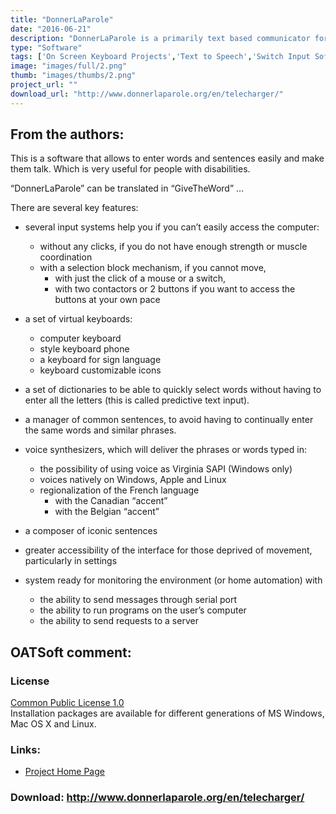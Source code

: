```yaml
---
title: "DonnerLaParole"
date: "2016-06-21"
description: "DonnerLaParole is a primarily text based communicator for people with speech and physical impairments - including word prediction, text-to-speech support etc. Best support for French - cross-platform Java application."
type: "Software"
tags: ['On Screen Keyboard Projects','Text to Speech','Switch Input Software','Alternative and Augmentative Communication','Environmental Control','Text input Projects','Communication','Alternative Access' ]
image: "images/full/2.png"
thumb: "images/thumbs/2.png"
project_url: ""
download_url: "http://www.donnerlaparole.org/en/telecharger/"
---
```

From the authors:
-----------------

This is a software that allows to enter words and sentences easily and make them talk. Which is very useful for people with disabilities.

“DonnerLaParole” can be translated in “GiveTheWord” …

There are several key features:

- several input systems help you if you can’t easily access the computer: 
  - without any clicks, if you do not have enough strength or muscle coordination
  - with a selection block mechanism, if you cannot move, 
    - with just the click of a mouse or a switch,
    - with two contactors or 2 buttons if you want to access the buttons at your own pace

- a set of virtual keyboards: 
  - computer keyboard
  - style keyboard phone
  - a keyboard for sign language
  - keyboard customizable icons

- a set of dictionaries to be able to quickly select words without having to enter all the letters (this is called predictive text input).

- a manager of common sentences, to avoid having to continually enter the same words and similar phrases.

- voice synthesizers, which will deliver the phrases or words typed in: 
  - the possibility of using voice as Virginia SAPI (Windows only)
  - voices natively on Windows, Apple and Linux
  - regionalization of the French language 
    - with the Canadian “accent”
    - with the Belgian “accent”

- a composer of iconic sentences

- greater accessibility of the interface for those deprived of movement, particularly in settings

- system ready for monitoring the environment (or home automation) with 
  - the ability to send messages through serial port
  - the ability to run programs on the user’s computer
  - the ability to send requests to a server

  
OATSoft comment:
----------------

### License

 <a href="">Common Public License 1.0</a>   
Installation packages are available for different generations of MS Windows, Mac OS X and Linux.  

### Links:
- <a href="http://www.donnerlaparole.org/">Project Home Page</a>

### Download: http://www.donnerlaparole.org/en/telecharger/ 